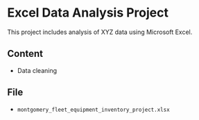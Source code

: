 # Excel Data Analysis Project

This project includes analysis of XYZ data using Microsoft Excel.

## Content
- Data cleaning

## File
- `montgomery_fleet_equipment_inventory_project.xlsx`

